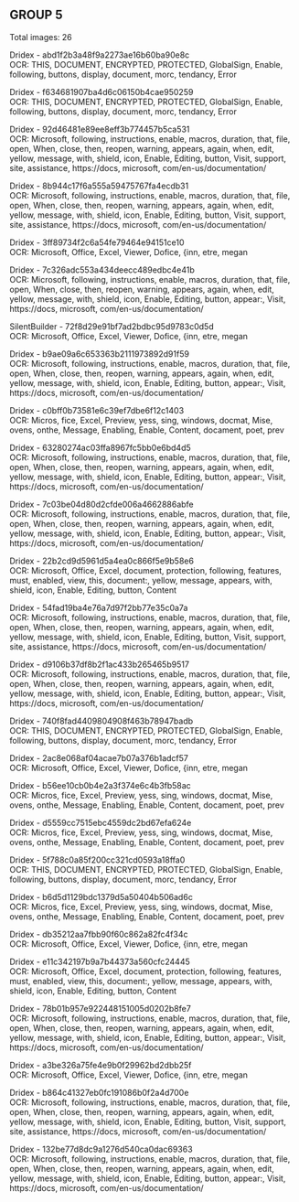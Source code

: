 ## GROUP 5
Total images: 26  

Dridex - abd1f2b3a48f9a2273ae16b60ba90e8c  
OCR: THIS, DOCUMENT, ENCRYPTED, PROTECTED, GlobalSign, Enable, following, buttons, display, document, morc, tendancy, Error  

Dridex - f634681907ba4d6c06150b4cae950259  
OCR: THIS, DOCUMENT, ENCRYPTED, PROTECTED, GlobalSign, Enable, following, buttons, display, document, morc, tendancy, Error  

Dridex - 92d46481e89ee8eff3b774457b5ca531  
OCR: Microsoft, following, instructions, enable, macros, duration, that, file, open, When, close, then, reopen, warning, appears, again, when, edit, yellow, message, with, shield, icon, Enable, Editing, button, Visit, support, site, assistance, https://docs, microsoft, com/en-us/documentation/  

Dridex - 8b944c17f6a555a59475767fa4ecdb31  
OCR: Microsoft, following, instructions, enable, macros, duration, that, file, open, When, close, then, reopen, warning, appears, again, when, edit, yellow, message, with, shield, icon, Enable, Editing, button, Visit, support, site, assistance, https://docs, microsoft, com/en-us/documentation/  

Dridex - 3ff89734f2c6a54fe79464e94151ce10  
OCR: Microsoft, Office, Excel, Viewer, Dofice, {inn, etre, megan  

Dridex - 7c326adc553a434deecc489edbc4e41b  
OCR: Microsoft, following, instructions, enable, macros, duration, that, file, open, When, close, then, reopen, warning, appears, again, when, edit, yellow, message, with, shield, icon, Enable, Editing, button, appear:, Visit, https://docs, microsoft, com/en-us/documentation/  

SilentBuilder - 72f8d29e91bf7ad2bdbc95d9783c0d5d  
OCR: Microsoft, Office, Excel, Viewer, Dofice, {inn, etre, megan  

Dridex - b9ae09a6c653363b2111973892d91f59  
OCR: Microsoft, following, instructions, enable, macros, duration, that, file, open, When, close, then, reopen, warning, appears, again, when, edit, yellow, message, with, shield, icon, Enable, Editing, button, appear:, Visit, https://docs, microsoft, com/en-us/documentation/  

Dridex - c0bff0b73581e6c39ef7dbe6f12c1403  
OCR: Micros, fice, Excel, Preview, yess, sing, windows, docmat, Mise, ovens, onthe, Message, Enabling, Enable, Content, docament, poet, prev  

Dridex - 63280274ac03ffa8967fc5bb0e6bd4d5  
OCR: Microsoft, following, instructions, enable, macros, duration, that, file, open, When, close, then, reopen, warning, appears, again, when, edit, yellow, message, with, shield, icon, Enable, Editing, button, appear:, Visit, https://docs, microsoft, com/en-us/documentation/  

Dridex - 7c03be04d80d2cfde006a4662886abfe  
OCR: Microsoft, following, instructions, enable, macros, duration, that, file, open, When, close, then, reopen, warning, appears, again, when, edit, yellow, message, with, shield, icon, Enable, Editing, button, appear:, Visit, https://docs, microsoft, com/en-us/documentation/  

Dridex - 22b2cd9d5961d5a4ea0c866f5e9b58e6  
OCR: Microsoft, Office, Excel, document, protection, following, features, must, enabled, view, this, document:, yellow, message, appears, with, shield, icon, Enable, Editing, button, Content  

Dridex - 54fad19ba4e76a7d97f2bb77e35c0a7a  
OCR: Microsoft, following, instructions, enable, macros, duration, that, file, open, When, close, then, reopen, warning, appears, again, when, edit, yellow, message, with, shield, icon, Enable, Editing, button, Visit, support, site, assistance, https://docs, microsoft, com/en-us/documentation/  

Dridex - d9106b37df8b2f1ac433b265465b9517  
OCR: Microsoft, following, instructions, enable, macros, duration, that, file, open, When, close, then, reopen, warning, appears, again, when, edit, yellow, message, with, shield, icon, Enable, Editing, button, appear:, Visit, https://docs, microsoft, com/en-us/documentation/  

Dridex - 740f8fad4409804908f463b78947badb  
OCR: THIS, DOCUMENT, ENCRYPTED, PROTECTED, GlobalSign, Enable, following, buttons, display, document, morc, tendancy, Error  

Dridex - 2ac8e068af04acae7b07a376b1adcf57  
OCR: Microsoft, Office, Excel, Viewer, Dofice, {inn, etre, megan  

Dridex - b56ee10cb0b4e2a3f374e6c4b3fb58ac  
OCR: Micros, fice, Excel, Preview, yess, sing, windows, docmat, Mise, ovens, onthe, Message, Enabling, Enable, Content, docament, poet, prev  

Dridex - d5559cc7515ebc4559dc2bd67efa624e  
OCR: Micros, fice, Excel, Preview, yess, sing, windows, docmat, Mise, ovens, onthe, Message, Enabling, Enable, Content, docament, poet, prev  

Dridex - 5f788c0a85f200cc321cd0593a18ffa0  
OCR: THIS, DOCUMENT, ENCRYPTED, PROTECTED, GlobalSign, Enable, following, buttons, display, document, morc, tendancy, Error  

Dridex - b6d5d1129bdc1379d5a50404b506ad6c  
OCR: Micros, fice, Excel, Preview, yess, sing, windows, docmat, Mise, ovens, onthe, Message, Enabling, Enable, Content, docament, poet, prev  

Dridex - db35212aa7fbb90f60c862a82fc4f34c  
OCR: Microsoft, Office, Excel, Viewer, Dofice, {inn, etre, megan  

Dridex - e11c342197b9a7b44373a560cfc24445  
OCR: Microsoft, Office, Excel, document, protection, following, features, must, enabled, view, this, document:, yellow, message, appears, with, shield, icon, Enable, Editing, button, Content  

Dridex - 78b01b957e922448151005d0202b8fe7  
OCR: Microsoft, following, instructions, enable, macros, duration, that, file, open, When, close, then, reopen, warning, appears, again, when, edit, yellow, message, with, shield, icon, Enable, Editing, button, appear:, Visit, https://docs, microsoft, com/en-us/documentation/  

Dridex - a3be326a75fe4e9b0f29962bd2dbb25f  
OCR: Microsoft, Office, Excel, Viewer, Dofice, {inn, etre, megan  

Dridex - b864c41327eb0fc191086b0f2a4d700e  
OCR: Microsoft, following, instructions, enable, macros, duration, that, file, open, When, close, then, reopen, warning, appears, again, when, edit, yellow, message, with, shield, icon, Enable, Editing, button, Visit, support, site, assistance, https://docs, microsoft, com/en-us/documentation/  

Dridex - 132be77d8dc9a1276d540ca0dac69363  
OCR: Microsoft, following, instructions, enable, macros, duration, that, file, open, When, close, then, reopen, warning, appears, again, when, edit, yellow, message, with, shield, icon, Enable, Editing, button, appear:, Visit, https://docs, microsoft, com/en-us/documentation/  

